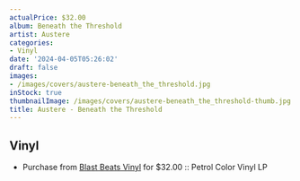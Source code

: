 ```yaml
---
actualPrice: $32.00
album: Beneath the Threshold
artist: Austere
categories:
- Vinyl
date: '2024-04-05T05:26:02'
draft: false
images:
- /images/covers/austere-beneath_the_threshold.jpg
inStock: true
thumbnailImage: /images/covers/austere-beneath_the_threshold-thumb.jpg
title: Austere - Beneath the Threshold
---
```


## Vinyl
* Purchase from [Blast Beats Vinyl](https://blastbeatsvinyl.com/products/austere-beneath-the-threshold-petrol-color-vinyl-lp) for $32.00 :: Petrol Color Vinyl LP
